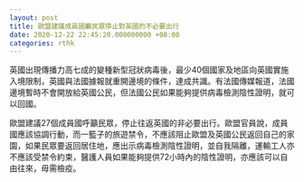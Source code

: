 ```yaml
---
layout: post
title: 歐盟建議成員國籲民眾停止對英國的不必要出行
date: 2020-12-22 22:45:20.000000000 +08:00
categories: rthk
---
```


英國出現傳播力高七成的變種新型冠狀病毒後，最少40個國家及地區向英國實施入境限制，英國與法國據報就重開邊境的條件，達成共識。有法國傳媒報道，法國邊境暫時不會開放給英國公民，但法國公民如果能夠提供病毒檢測陰性證明，就可以回國。

歐盟建議27個成員國呼籲民眾，停止往返英國的非必要出行。歐盟官員說，成員國應該協調行動，而一籃子的旅遊禁令，不應該阻止歐盟及英國公民返回自己的家園，如果民眾要返回居住地，應出示病毒檢測陰性證明，並自我隔離，運輸工人亦不應該受禁令約束，醫護人員如果能夠提供72小時內的陰性證明，亦應該可以自由往來，毋需檢疫。
